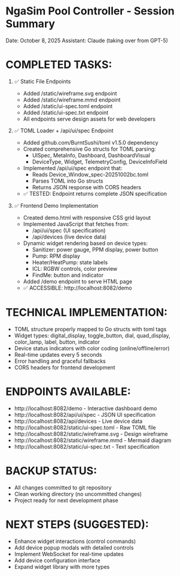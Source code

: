NgaSim Pool Controller - Session Summary
==========================================
Date: October 8, 2025
Assistant: Claude (taking over from GPT-5)

COMPLETED TASKS:
===============

1. ✅ Static File Endpoints
   - Added /static/wireframe.svg endpoint
   - Added /static/wireframe.mmd endpoint  
   - Added /static/ui-spec.toml endpoint
   - Added /static/ui-spec.txt endpoint
   - All endpoints serve design assets for web developers

2. ✅ TOML Loader + /api/ui/spec Endpoint
   - Added github.com/BurntSushi/toml v1.5.0 dependency
   - Created comprehensive Go structs for TOML parsing:
     * UISpec, MetaInfo, Dashboard, DashboardVisual
     * DeviceType, Widget, TelemetryConfig, DeviceInfoField
   - Implemented /api/ui/spec endpoint that:
     * Reads Device_Window_spec-20251002bc.toml
     * Parses TOML into Go structs
     * Returns JSON response with CORS headers
   - ✅ TESTED: Endpoint returns complete JSON specification

3. ✅ Frontend Demo Implementation
   - Created demo.html with responsive CSS grid layout
   - Implemented JavaScript that fetches from:
     * /api/ui/spec (UI specification)
     * /api/devices (live device data)
   - Dynamic widget rendering based on device types:
     * Sanitizer: power gauge, PPM display, power button
     * Pump: RPM display  
     * Heater/HeatPump: state labels
     * ICL: RGBW controls, color preview
     * FindMe: button and indicator
   - Added /demo endpoint to serve HTML page
   - ✅ ACCESSIBLE: http://localhost:8082/demo

TECHNICAL IMPLEMENTATION:
========================
- TOML structure properly mapped to Go structs with toml tags
- Widget types: digital_display, toggle_button, dial, quad_display, color_lamp, label, button, indicator
- Device status indicators with color coding (online/offline/error)
- Real-time updates every 5 seconds
- Error handling and graceful fallbacks
- CORS headers for frontend development

ENDPOINTS AVAILABLE:
===================
- http://localhost:8082/demo - Interactive dashboard demo
- http://localhost:8082/api/ui/spec - JSON UI specification  
- http://localhost:8082/api/devices - Live device data
- http://localhost:8082/static/ui-spec.toml - Raw TOML file
- http://localhost:8082/static/wireframe.svg - Design wireframe
- http://localhost:8082/static/wireframe.mmd - Mermaid diagram
- http://localhost:8082/static/ui-spec.txt - Text specification

BACKUP STATUS:
=============
- All changes committed to git repository
- Clean working directory (no uncommitted changes)
- Project ready for next development phase

NEXT STEPS (SUGGESTED):
======================
- Enhance widget interactions (control commands)
- Add device popup modals with detailed controls
- Implement WebSocket for real-time updates
- Add device configuration interface
- Expand widget library with more types